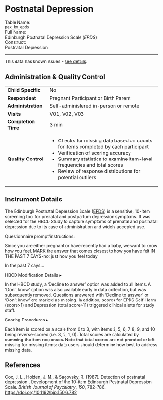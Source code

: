# Postnatal Depression

<div class="info-block">
  <div class="info-row">
    <div class="info-label"><i class="fa fa-table"></i> Table Name:</div>
    <div class="info-value"><code>pex_bm_epds</code></div>
  </div>
  <div class="info-row">
    <div class="info-label"><i class="fa-solid fa-maximize"></i> Full Name:</div>
    <div class="info-value">
      Edinburgh Postnatal Depression Scale (<i>EPDS</i>)
    </div>
  </div>
  <div class="info-row">
    <div class="info-label"><i class="fa-solid fa-tape"></i> Construct:</div>
    <div class="info-value">Postnatal Depression</div>
  </div>
</div>

---------------------------------------------

<div id="issues" class="issues-banner">
  <span class="emoji"><i class="fas fa-bug"></i></span>
  <span class="text">This data has known issues - <a href="../../../../changelog/knownissues/#mental-health" target="_blank">see details</a>.</span>
</div>

## Administration & Quality Control

<table class="table-no-vertical-lines" style="width: 100%; border-collapse: collapse; table-layout: fixed;">
<tbody>
<tr><td><b>Child Specific</b></td>
<td>No</td></tr>
<tr><td><b>Respondent</b></td>
<td style="word-wrap: break-word; white-space: normal;">Pregnant Participant or Birth Parent</td></tr>
<tr><td><b>Administration</b></td>
<td style="word-wrap: break-word; white-space: normal;">Self-administered in-person or remote</td></tr>
<tr><td><b>Visits</b></td>
<td>V01, V02, V03</td></tr>
<tr><td><b>Completion Time</b></td>
<td>3 min</td></tr>
<tr><td><b>Quality Control</b></td>
<td style="word-wrap: break-word; white-space: normal;">
<ul>
<li>Checks for missing data based on counts for items completed by each participant</li>
<li>Verification of scoring accuracy</li>
<li>Summary statistics to examine item-level frequencies and total scores</li>
<li>Review of response distributions for potential outliers</li>
</ul>        
</td></tr>
</tbody>
</table>

## Instrument Details

The Edinburgh Postnatal Depression Scale (<a href="https://downloads.aap.org/AAP/PDF/Postnatal%20Depression%20Scale.pdf">EPDS</a>) is a sensitive, 10-item screening tool for prenatal and postpartum depression symptoms. It was selected for the HBCD Study to capture symptoms of prenatal and postnatal depression due to its ease of administration and widely accepted use. 

<p>
<div class="notification-banner static-banner">
  <span class="emoji"><i class="fa-solid fa-circle-info"></i></span>
  <span class="text">
    Questionnaire prompt/instructions:
  </span>
</div>
<div class="notification-static-content">
<p>Since you are either pregnant or have recently had a baby, we want to know how you feel. MARK the answer that comes closest to how you have felt IN THE PAST 7 DAYS-not just how you feel today.</p>
<p>In the past 7 days…</p>
</div>
</p>

<div id="hbcd-mod" class="table-banner" onclick="toggleCollapse(this)">
  <span class="emoji"><i class="fa fa-gear"></i></span>
  <span class="text-with-link">
  <span class="text">HBCD Modification Details</span>
  <a class="anchor-link" href="#hbcd-mod" title="Copy link">
  <i class="fa-solid fa-link"></i>
  </a>
  </span>
  <span class="arrow">▸</span>
</div>
<div class="collapsible-content">
<p>In the HBCD study, a ‘Decline to answer’ option was added to all items. A ‘Don’t know’ option was also available early in data collection, but was subsequently removed. Questions answered with ‘Decline to answer’ or ‘Don’t know’ are marked as missing. In addition, scores for EPDS Self-Harm (score>1) and Depression (total score>11) triggered clinical alerts for study staff.</p>
</div>

<div id="scoring" class="table-banner" onclick="toggleCollapse(this)">
  <span class="emoji"><i class="fa fa-calculator"></i></span>
  <span class="text-with-link">
  <span class="text">Scoring Procedures</span>
  <a class="anchor-link" href="#scoring" title="Copy link">
  <i class="fa-solid fa-link"></i>
  </a>
  </span>
  <span class="arrow">▸</span>
</div>
<div class="collapsible-content">
<p>Each item is scored on a scale from 0 to 3, with items 3, 5, 6, 7, 8, 9, and 10 being reverse-scored (i.e. 3, 2, 1, 0). Total scores are calculated by summing the item responses. Note that total scores are not prorated or left missing for missing items: data users should determine how best to address missing data.</p>
</div>


## References
<div class="references">
<p>Cox, J. L., Holden, J. M., &amp; Sagovsky, R. (1987). Detection of postnatal depression . Development of the 10-item Edinburgh Postnatal Depression Scale. <em>British Journal of Psychiatry</em>, <em>150</em>, 782–786. <a href="https://doi.org/10.1192/bjp.150.6.782">https://doi.org/10.1192/bjp.150.6.782</a></p>
</div>
<br>

